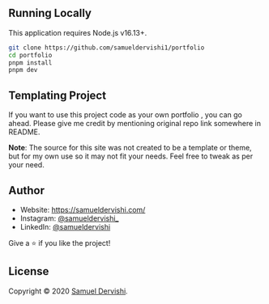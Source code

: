 ## Running Locally

This application requires Node.js v16.13+.

```bash
git clone https://github.com/samueldervishi1/portfolio
cd portfolio
pnpm install
pnpm dev
```

## Templating Project

If you want to use this project code as your own portfolio , you can go ahead. Please give me credit by mentioning original repo link somewhere in README.

**Note**: The source for this site was not created to be a template or theme, but for my own use so it may not fit your needs. Feel free to tweak as per your need.

## Author

- Website: https://samueldervishi.com/
- Instagram: [@samueldervishi_](https://instagram.com/samueldervishi_)
- LinkedIn: [@samueldervishi](https://linkedin.com/in/samueldervishi)

Give a ⭐️ if you like the project!

## License

Copyright © 2020 [Samuel Dervishi](https://github.com/samueldervishi1).<br />